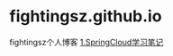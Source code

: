 # fightingsz.github.io
fightingsz个人博客
[1.SpringCloud学习笔记](https://github.com/fightingsz/fightingsz.github.io/blob/master/SpringCloud%E5%AD%A6%E4%B9%A0%E7%AC%94%E8%AE%B0)
